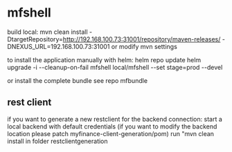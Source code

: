 # mfshell

build local:
mvn clean install -DtargetRepository=http://192.168.100.73:31001/repository/maven-releases/ -DNEXUS_URL=192.168.100.73:31001
or modify mvn settings

to install the application manually with helm: 
helm repo update
helm upgrade -i --cleanup-on-fail mfshell local/mfshell --set stage=prod --devel

or install the complete bundle see repo mfbundle

## rest client

if you want to generate a new restclient for the backend connection:
 start a local backend with default credentials (if you want to modify the backend location please patch myfinance-client-generation/pom)
 run "mvn clean install in folder restclientgeneration
